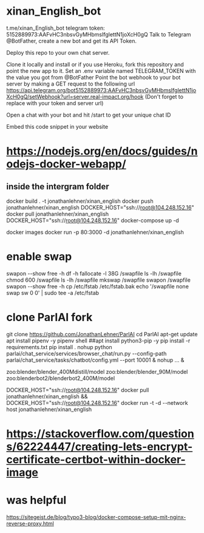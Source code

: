 # xinan_English_bot
t.me/xinan_English_bot 
telegram token: 5152889973:AAFvHC3nbsvGyMHbmsIfglettN1joXcH0gQ
Talk to Telegram @BotFather, create a new bot and get its API Token.

Deploy this repo to your own chat server.

Clone it locally and install or if you use Heroku, fork this repository and point the new app to it.
Set an .env variable named TELEGRAM_TOKEN with the value you got from @BotFather
Point the bot webhook to your bot server by making a GET request to the following url 
https://api.telegram.org/bot5152889973:AAFvHC3nbsvGyMHbmsIfglettN1joXcH0gQ/setWebhook?url=server.real-impact.org/hook (Don't forget to replace with your token and server url)

Open a chat with your bot and hit /start to get your unique chat ID

Embed this code snippet in your website

<script> 
    window.intergramId = "Your unique chat ID"
    window.intergramServer = "Server url"
</script>
<script id="intergram" type="text/javascript" src="<Server url>/js/widget.js"></script>


# https://nodejs.org/en/docs/guides/nodejs-docker-webapp/
## inside the intergram folder
docker build . -t jonathanlehner/xinan_english
docker push jonathanlehner/xinan_english
DOCKER_HOST="ssh://root@104.248.152.16" docker pull jonathanlehner/xinan_english
DOCKER_HOST="ssh://root@104.248.152.16" docker-compose up -d

docker images
docker run -p 80:3000 -d jonathanlehner/xinan_english

# enable swap
swapon --show
free -h
df -h
fallocate -l 38G /swapfile
ls -lh /swapfile
chmod 600 /swapfile
ls -lh /swapfile
mkswap /swapfile
swapon /swapfile
swapon --show
free -h
cp /etc/fstab /etc/fstab.bak
echo '/swapfile none swap sw 0 0' | sudo tee -a /etc/fstab

# clone ParlAI fork
git clone https://github.com/JonathanLehner/ParlAI
cd ParlAI
apt-get update 
apt install pipenv -y
pipenv shell
##apt install python3-pip -y
pip install -r requirements.txt
pip install .
nohup python parlai/chat_service/services/browser_chat/run.py --config-path parlai/chat_service/tasks/chatbot/config.yml --port 10001 &
nohup ... &

zoo:blender/blender_400Mdistill/model
zoo:blender/blender_90M/model
zoo:blenderbot2/blenderbot2_400M/model




DOCKER_HOST="ssh://root@104.248.152.16" docker pull jonathanlehner/xinan_english && DOCKER_HOST="ssh://root@104.248.152.16" docker run -t -d --network host jonathanlehner/xinan_english

# https://stackoverflow.com/questions/62224447/creating-lets-encrypt-certificate-certbot-within-docker-image

# was helpful
https://sitegeist.de/blog/typo3-blog/docker-compose-setup-mit-nginx-reverse-proxy.html 
